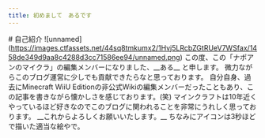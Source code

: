 ```yaml
---
title: 初めまして　あるです
---
```


\# 自己紹介 !\[unnamed\](https://images.ctfassets.net/44sq8tmkumx2/1Hvj5LRcbZGtRUeV7WSfax/1458de349d9aa8c4288d3cc71586ee94/unnamed.png) この度、この「ナポアンのマイクラ」の編集メンバーになりました、\_\_ある\_\_ と申します。 微力ながらこのブログ運営に少しでも貢献できたらなと思っております。 自分自身、過去にMinecraft WiiU Editionの非公式Wikiの編集メンバーだったこともあり、この記事を書きながら懐かしさを感じております。(笑) マインクラフトは10年近くやっているほど好きなのでこのブログに関われることを非常にうれしく思っております。 \_\_これからよろしくお願いいたします。\_\_ ちなみにアイコンは3秒ほどで描いた適当な絵やで。
